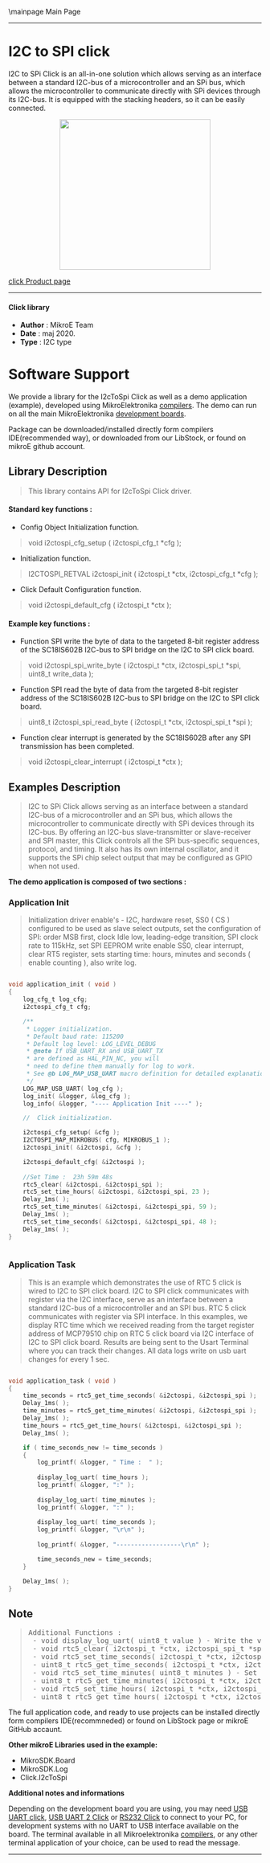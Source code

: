 \mainpage Main Page
 
---
# I2C to SPI click

I2C to SPi Click is an all-in-one solution which allows serving as an interface between a standard I2C-bus of a microcontroller and an SPi bus, which allows the microcontroller to communicate directly with SPi devices through its I2C-bus. It is equipped with the stacking headers, so it can be easily connected. 

<p align="center">
  <img src="https://download.mikroe.com/images/click_for_ide/i2ctospi_click.png" height=300px>
</p>


[click Product page](https://www.mikroe.com/i2c-to-spi-click)

---


#### Click library 

- **Author**        : MikroE Team
- **Date**          : maj 2020.
- **Type**          : I2C type


# Software Support

We provide a library for the I2cToSpi Click 
as well as a demo application (example), developed using MikroElektronika 
[compilers](https://shop.mikroe.com/compilers). 
The demo can run on all the main MikroElektronika [development boards](https://shop.mikroe.com/development-boards).

Package can be downloaded/installed directly form compilers IDE(recommended way), or downloaded from our LibStock, or found on mikroE github account. 

## Library Description

> This library contains API for I2cToSpi Click driver.

#### Standard key functions :

- Config Object Initialization function.
> void i2ctospi_cfg_setup ( i2ctospi_cfg_t *cfg ); 
 
- Initialization function.
> I2CTOSPI_RETVAL i2ctospi_init ( i2ctospi_t *ctx, i2ctospi_cfg_t *cfg );

- Click Default Configuration function.
> void i2ctospi_default_cfg ( i2ctospi_t *ctx );


#### Example key functions :

- Function SPI write the byte of data to the targeted 8-bit register address of the SC18IS602B I2C-bus to SPI bridge on the I2C to SPI click board.
> void i2ctospi_spi_write_byte ( i2ctospi_t *ctx, i2ctospi_spi_t *spi, uint8_t write_data );
 
- Function SPI read the byte of data from the targeted 8-bit register address of the SC18IS602B I2C-bus to SPI bridge on the I2C to SPI click board.
> uint8_t i2ctospi_spi_read_byte ( i2ctospi_t *ctx, i2ctospi_spi_t *spi );

- Function clear interrupt is generated by the SC18IS602B after any SPI transmission has been completed.
> void i2ctospi_clear_interrupt ( i2ctospi_t *ctx );

## Examples Description

> I2C to SPi Click allows serving as an interface between a standard I2C-bus of a microcontroller 
> and an SPi bus, which allows the microcontroller to communicate directly with SPi devices 
> through its I2C-bus. By offering an I2C-bus slave-transmitter or slave-receiver and SPI master, 
> this Click controls all the SPi bus-specific sequences, protocol, and timing. It also has its own 
> internal oscillator, and it supports the SPi chip select output that may be configured as GPIO when not used.

**The demo application is composed of two sections :**

### Application Init 

>  Initialization driver enable's - I2C,
> hardware reset, SS0 ( CS ) configured to be used as slave select outputs, set the configuration of SPI:
> order MSB first, clock Idle low, leading-edge transition, SPI clock rate to 115kHz,
> set SPI EEPROM write enable SS0, clear  interrupt,
> clear RT5 register, sets starting time: hours, minutes and seconds ( enable counting ), also write log. 

```c

void application_init ( void )
{
    log_cfg_t log_cfg;
    i2ctospi_cfg_t cfg;

    /** 
     * Logger initialization.
     * Default baud rate: 115200
     * Default log level: LOG_LEVEL_DEBUG
     * @note If USB_UART_RX and USB_UART_TX 
     * are defined as HAL_PIN_NC, you will 
     * need to define them manually for log to work. 
     * See @b LOG_MAP_USB_UART macro definition for detailed explanation.
     */
    LOG_MAP_USB_UART( log_cfg );
    log_init( &logger, &log_cfg );
    log_info( &logger, "---- Application Init ----" );

    //  Click initialization.

    i2ctospi_cfg_setup( &cfg );
    I2CTOSPI_MAP_MIKROBUS( cfg, MIKROBUS_1 );
    i2ctospi_init( &i2ctospi, &cfg );

    i2ctospi_default_cfg( &i2ctospi );
    
    //Set Time :  23h 59m 48s
    rtc5_clear( &i2ctospi, &i2ctospi_spi );  
    rtc5_set_time_hours( &i2ctospi, &i2ctospi_spi, 23 );
    Delay_1ms( );
    rtc5_set_time_minutes( &i2ctospi, &i2ctospi_spi, 59 );
    Delay_1ms( );
    rtc5_set_time_seconds( &i2ctospi, &i2ctospi_spi, 48 );
    Delay_1ms( );
}
  
```

### Application Task

> This is an example which demonstrates the use of RTC 5 click is wired to I2C to SPI click board.
> I2C to SPI click communicates with register via the I2C interface,
> serve as an interface between a standard I2C-bus of a microcontroller and an SPI bus.
> RTC 5 click communicates with register via SPI interface.
> In this examples, we display RTC time which we received reading from the target register 
> address of MCP79510 chip on RTC 5 click board via I2C interface of I2C to SPI click board.
> Results are being sent to the Usart Terminal where you can track their changes.
> All data logs write on usb uart changes for every 1 sec. 

```c

void application_task ( void )
{
    time_seconds = rtc5_get_time_seconds( &i2ctospi, &i2ctospi_spi );
    Delay_1ms( );
    time_minutes = rtc5_get_time_minutes( &i2ctospi, &i2ctospi_spi );
    Delay_1ms( );
    time_hours = rtc5_get_time_hours( &i2ctospi, &i2ctospi_spi );
    Delay_1ms( );

    if ( time_seconds_new != time_seconds )
    {
        log_printf( &logger, " Time :  " );
    
        display_log_uart( time_hours );
        log_printf( &logger, ":" );
    
        display_log_uart( time_minutes );
        log_printf( &logger, ":" );
    
        display_log_uart( time_seconds );
        log_printf( &logger, "\r\n" );
        
        log_printf( &logger, "------------------\r\n" );

        time_seconds_new = time_seconds;
    }

    Delay_1ms( );
} 

```

## Note

> <pre>
> Additional Functions :
>  - void display_log_uart( uint8_t value ) - Write the value of time or date as a two-digit number.
>  - void rtc5_clear( i2ctospi_t *ctx, i2ctospi_spi_t *spi ) - Clear RTCC and SRAM memory of RTC 5 click.
>  - void rtc5_set_time_seconds( i2ctospi_t *ctx, i2ctospi_spi_t *spi, uint8_t seconds ) - Set the seconds and enable counting.
>  - uint8_t rtc5_get_time_seconds( i2ctospi_t *ctx, i2ctospi_spi_t *spi ) - Get the seconds.
>  - void rtc5_set_time_minutes( uint8_t minutes ) - Set the minutes.
>  - uint8_t rtc5_get_time_minutes( i2ctospi_t *ctx, i2ctospi_spi_t *spi ) - Get the minutes.
>  - void rtc5_set_time_hours( i2ctospi_t *ctx, i2ctospi_spi_t *spi, uint8_t hours ) - Set the hours.
>  - uint8_t rtc5_get_time_hours( i2ctospi_t *ctx, i2ctospi_spi_t *spi ) - Get the hours.
> </pre>

The full application code, and ready to use projects can be  installed directly form compilers IDE(recommneded) or found on LibStock page or mikroE GitHub accaunt.

**Other mikroE Libraries used in the example:** 

- MikroSDK.Board
- MikroSDK.Log
- Click.I2cToSpi

**Additional notes and informations**

Depending on the development board you are using, you may need 
[USB UART click](https://shop.mikroe.com/usb-uart-click), 
[USB UART 2 Click](https://shop.mikroe.com/usb-uart-2-click) or 
[RS232 Click](https://shop.mikroe.com/rs232-click) to connect to your PC, for 
development systems with no UART to USB interface available on the board. The 
terminal available in all Mikroelektronika 
[compilers](https://shop.mikroe.com/compilers), or any other terminal application 
of your choice, can be used to read the message.



---
